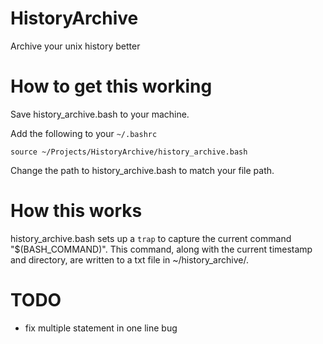 # HistoryArchive
Archive your unix history better

# How to get this working
Save history_archive.bash to your machine.

Add the following to your `~/.bashrc`

    source ~/Projects/HistoryArchive/history_archive.bash

Change the path to history_archive.bash to match your file path.

# How this works
history_archive.bash sets up a `trap` to capture the current command "$(BASH_COMMAND)". This command, along with the current timestamp and directory, are written to a txt file in ~/history_archive/.


# TODO
- fix multiple statement in one line bug
